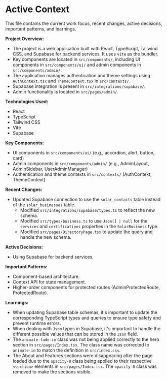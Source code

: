# Active Context

This file contains the current work focus, recent changes, active decisions, important patterns, and learnings.

**Project Overview:**

*   The project is a web application built with React, TypeScript, Tailwind CSS, and Supabase for backend services. It uses `vite` as the bundler.
*   Key components are located in `src/components/`, including UI components in `src/components/ui/` and admin components in `src/components/admin/`.
*   The application manages authentication and theme settings using `AuthContext.tsx` and `ThemeContext.tsx` in `src/contexts/`.
*   Supabase integration is present in `src/integrations/supabase/`.
*   Admin functionality is located in `src/pages/admin/`.

**Technologies Used:**

*   React
*   TypeScript
*   Tailwind CSS
*   Vite
*   Supabase

**Key Components:**

*   UI components in `src/components/ui/` (e.g., accordion, alert, button, card)
*   Admin components in `src/components/admin/` (e.g., AdminLayout, AdminSidebar, UserAdminManager)
*   Authentication and theme contexts in `src/contexts/` (AuthContext, ThemeContext)

**Recent Changes:**

*   Updated Supabase connection to use the `solar_contacts` table instead of the `solar_businesses` table.
    *   Modified `src/integrations/supabase/types.ts` to reflect the new schema.
    *   Modified `src/types/business.ts` to use `Json[] | null` for the `services` and `certifications` properties in the `SolarBusiness` type.
    *   Modified `src/pages/DirectoryPage.tsx` to update the query and handle the new schema.

**Active Decisions:**

*   Using Supabase for backend services.

**Important Patterns:**

*   Component-based architecture.
*   Context API for state management.
*   Higher-order components for protected routes (AdminProtectedRoute, ProtectedRoute).

**Learnings:**

*   When updating Supabase table schemas, it's important to update the corresponding TypeScript types and queries to ensure type safety and prevent runtime errors.
*   When dealing with `Json` types in Supabase, it's important to handle the different possible values that can be stored in the `Json` field.
*   The `animate-fade-in` class was not being applied correctly to the hero section in `src/pages/Index.tsx`. The class name was corrected to `animate-in` to match the definition in `src/index.css`.
*   The About and Features sections were disappearing after the page loaded due to the `opacity-0` class being applied to their respective `<section>` elements in `src/pages/Index.tsx`. The `opacity-0` class was removed to make the sections visible.
